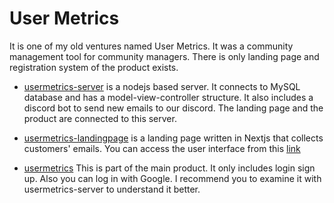 # User Metrics

It is one of my old ventures named User Metrics. It was a community management tool for community managers. There is only landing page and registration system of the product exists.

- [usermetrics-server]() is a nodejs based server. It connects to MySQL database and has a model-view-controller structure. It also includes a discord bot to send new emails to our discord. The landing page and the product are connected to this server.

- [usermetrics-landingpage]() is a landing page written in Nextjs that collects customers' emails.
You can access the user interface from this [link]()

- [usermetrics]() This is part of the main product. It only includes login sign up. Also you can log in with Google. I recommend you to examine it with usermetrics-server to understand it better.